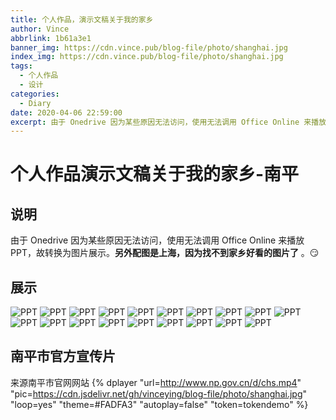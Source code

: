 ```yaml
---
title: 个人作品，演示文稿关于我的家乡
author: Vince
abbrlink: 1b61a3e1
banner_img: https://cdn.vince.pub/blog-file/photo/shanghai.jpg
index_img: https://cdn.vince.pub/blog-file/photo/shanghai.jpg
tags: 
  - 个人作品
  - 设计
categories: 
  - Diary
date: 2020-04-06 22:59:00
excerpt: 由于 Onedrive 因为某些原因无法访问，使用无法调用 Office Online 来播放 PPT，故转换为图片展示
---
```


# 个人作品演示文稿关于我的家乡-南平
## 说明
由于 Onedrive 因为某些原因无法访问，使用无法调用 Office Online 来播放 PPT，故转换为图片展示。**另外配图是上海，因为找不到家乡好看的图片了** 。😏

## 展示
![PPT](https://cdn.vince.pub/blog-file/photo/1.jpg)
![PPT](https://cdn.vince.pub/blog-file/photo/2.jpg)
![PPT](https://cdn.vince.pub/blog-file/photo/3.jpg)
![PPT](https://cdn.vince.pub/blog-file/photo/4.jpg)
![PPT](https://cdn.vince.pub/blog-file/photo/5.jpg)
![PPT](https://cdn.vince.pub/blog-file/photo/6.jpg)
![PPT](https://cdn.vince.pub/blog-file/photo/7.jpg)
![PPT](https://cdn.vince.pub/blog-file/photo/8.jpg)
![PPT](https://cdn.vince.pub/blog-file/photo/9.jpg)
![PPT](https://cdn.vince.pub/blog-file/photo/10.jpg)
![PPT](https://cdn.vince.pub/blog-file/photo/11.jpg)
![PPT](https://cdn.vince.pub/blog-file/photo/12.jpg)
![PPT](https://cdn.vince.pub/blog-file/photo/13.jpg)
![PPT](https://cdn.vince.pub/blog-file/photo/14.jpg)
![PPT](https://cdn.vince.pub/blog-file/photo/15.jpg)
![PPT](https://cdn.vince.pub/blog-file/photo/16.jpg)
![PPT](https://cdn.vince.pub/blog-file/photo/17.jpg)
![PPT](https://cdn.vince.pub/blog-file/photo/18.jpg)
![PPT](https://cdn.vince.pub/blog-file/photo/19.jpg)

## 南平市官方宣传片
来源南平市官网网站
{% dplayer "url=http://www.np.gov.cn/d/chs.mp4" "pic=https://cdn.jsdelivr.net/gh/vinceying/blog-file/photo/shanghai.jpg" "loop=yes" "theme=#FADFA3" "autoplay=false" "token=tokendemo" %}
